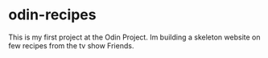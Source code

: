 # odin-recipes

This is my first project at the Odin Project. Im building a skeleton website on few recipes from the tv show Friends.
